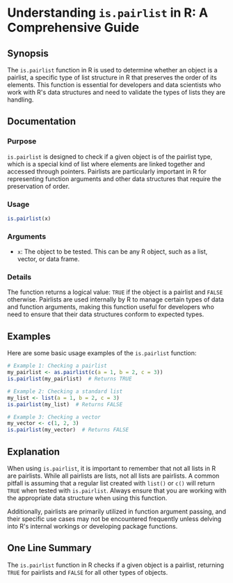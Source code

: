 <!--
Meta Description: # Understanding `is.pairlist` in R: A Comprehensive Guide ## Synopsis The `is.pairlist` function in R is used to determine whether an object is a pair...
Meta Keywords: pairlist, function, list, data, pairlists
-->

# Understanding `is.pairlist` in R: A Comprehensive Guide

## Synopsis
The `is.pairlist` function in R is used to determine whether an object is a pairlist, a specific type of list structure in R that preserves the order of its elements. This function is essential for developers and data scientists who work with R's data structures and need to validate the types of lists they are handling.

## Documentation
### Purpose
`is.pairlist` is designed to check if a given object is of the pairlist type, which is a special kind of list where elements are linked together and accessed through pointers. Pairlists are particularly important in R for representing function arguments and other data structures that require the preservation of order.

### Usage
```R
is.pairlist(x)
```

### Arguments
- `x`: The object to be tested. This can be any R object, such as a list, vector, or data frame.

### Details
The function returns a logical value: `TRUE` if the object is a pairlist and `FALSE` otherwise. Pairlists are used internally by R to manage certain types of data and function arguments, making this function useful for developers who need to ensure that their data structures conform to expected types.

## Examples
Here are some basic usage examples of the `is.pairlist` function:

```R
# Example 1: Checking a pairlist
my_pairlist <- as.pairlist(c(a = 1, b = 2, c = 3))
is.pairlist(my_pairlist)  # Returns TRUE

# Example 2: Checking a standard list
my_list <- list(a = 1, b = 2, c = 3)
is.pairlist(my_list)  # Returns FALSE

# Example 3: Checking a vector
my_vector <- c(1, 2, 3)
is.pairlist(my_vector)  # Returns FALSE
```

## Explanation
When using `is.pairlist`, it is important to remember that not all lists in R are pairlists. While all pairlists are lists, not all lists are pairlists. A common pitfall is assuming that a regular list created with `list()` or `c()` will return `TRUE` when tested with `is.pairlist`. Always ensure that you are working with the appropriate data structure when using this function.

Additionally, pairlists are primarily utilized in function argument passing, and their specific use cases may not be encountered frequently unless delving into R's internal workings or developing package functions.

## One Line Summary
The `is.pairlist` function in R checks if a given object is a pairlist, returning `TRUE` for pairlists and `FALSE` for all other types of objects.
